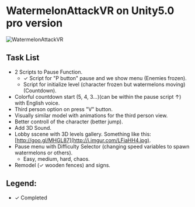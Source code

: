 # WatermelonAttackVR on Unity5.0 pro version
![WatermelonAttackVR](http://i.imgur.com/lxptN4P.png)

Task List
---------
  - 2 Scripts to Pause Function.
    - ✓ Script for "P button" pause and we show menu (Enemies frozen).
    - Script for initialize level (character frozen but watermelons moving)(Countdown).
  - Colorful countdown start (5, 4, 3...)(can be within the pause script ↑) with English voice.
  - Third person option on press "V" button.
  - Visually similar model with animations for the third person view.
  - Better controll of the character (better jump).
  - Add 3D Sound.
  - Lobby sscene with 3D levels gallery. Something like this: [http://goo.gl/MHGL87](http://i.imgur.com/LFiaHH4.jpg).
  - Pause menu with Difficulty Selector (changing speed variables to spawn watermelons or others).
    - Easy, medium, hard, chaos.
  - Remodel (✓ wooden fences) and signs.
  

Legend:
-------
  - ✓ Completed
